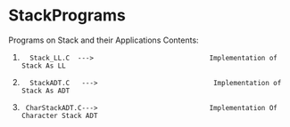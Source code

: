 # StackPrograms
Programs on Stack and their Applications
Contents:


1.       Stack_LL.C  --->                             Implementation of Stack As LL      

2.       StackADT.C   --->                             Implementation of Stack As ADT   

3.      CharStackADT.C--->                            Implementation Of Character Stack ADT

